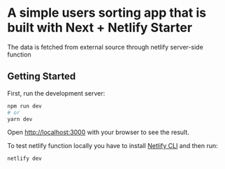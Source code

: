 # A simple users sorting app that is built with Next + Netlify Starter

The data is fetched from external source through netlify server-side function

## Getting Started

First, run the development server:

```bash
npm run dev
# or
yarn dev
```

Open [http://localhost:3000](http://localhost:3000) with your browser to see the result.

To test netlify function locally you have to install [Netlify CLI](https://docs.netlify.com/cli/get-started/) and then run:

```bash
netlify dev
```
